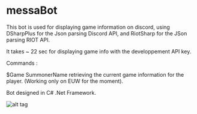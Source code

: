 # messaBot
This bot is used for displaying game information on discord, using DSharpPlus for the Json parsing Discord API, and RiotSharp for the JSon parsing RIOT API.

It takes ~ 22 sec for displaying game info with the developpement API key.

Commands :

$Game SummonerName retrieving the current game information for the player. (Working only on EUW for the moment).

Bot designed in C# .Net Framework.

![alt tag](http://i.imgur.com/Y93JvL7.png)
